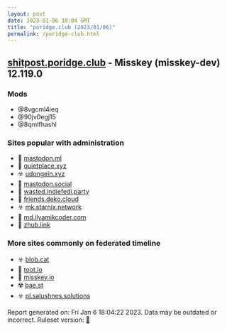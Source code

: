 ```yaml
---
layout: post
date: 2023-01-06 18:04 GMT
title: "poridge.club (2023/01/06)"
permalink: /poridge-club.html
---
```



## [shitpost.poridge.club](https://shitpost.poridge.club) - Misskey (misskey-dev) 12.119.0

### Mods
 * @8vgcml4ieq
 * @90jv0egj15
 * @8qmlfhashl

### Sites popular with administration

* 🚫 [mastodon.ml](/mastodon-ml.html)
* 🐘 [quietplace.xyz](/quietplace-xyz.html)
* ☣️ [udongein.xyz](/udongein-xyz.html)
* 🐘 [mastodon.social](/mastodon-social.html)
* 🐘 [wasted.indiefedi.party](/wasted-indiefedi-party.html)
* 🐘 [friends.deko.cloud](/friends-deko-cloud.html)
* ☣️ [mk.starnix.network](/mk-starnix-network.html)
* 🐘 [md.ilyamikcoder.com](/md-ilyamikcoder-com.html)
* 🐘 [zhub.link](/zhub-link.html)

### More sites commonly on federated timeline

* ☣️ [blob.cat](/blob-cat.html)
* 🐘 [toot.io](/toot-io.html)
* 🚫 [misskey.io](/misskey-io.html)
* ☢️ [bae.st](/bae-st.html)
* ☣️ [pl.salushnes.solutions](/pl-salushnes-solutions.html)

Report generated on: Fri Jan  6 18:04:22 2023. Data may be outdated or incorrect.
Ruleset version: [🏀](/version-basketball)
